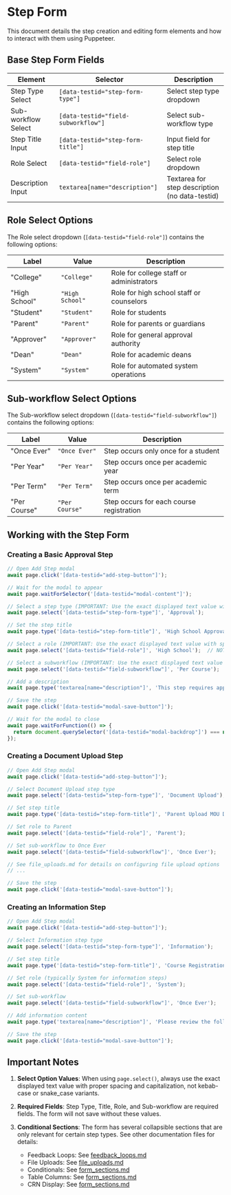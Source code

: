 # Step Form

This document details the step creation and editing form elements and how to interact with them using Puppeteer.

## Base Step Form Fields

| Element | Selector | Description |
|---------|----------|-------------|
| Step Type Select | `[data-testid="step-form-type"]` | Select step type dropdown |
| Sub-workflow Select | `[data-testid="field-subworkflow"]` | Select sub-workflow type |
| Step Title Input | `[data-testid="step-form-title"]` | Input field for step title |
| Role Select | `[data-testid="field-role"]` | Select role dropdown |
| Description Input | `textarea[name="description"]` | Textarea for step description (no data-testid) |

## Role Select Options

The Role select dropdown (`[data-testid="field-role"]`) contains the following options:

| Label | Value | Description |
|-------|-------|-------------|
| "College" | `"College"` | Role for college staff or administrators |
| "High School" | `"High School"` | Role for high school staff or counselors |
| "Student" | `"Student"` | Role for students |
| "Parent" | `"Parent"` | Role for parents or guardians |
| "Approver" | `"Approver"` | Role for general approval authority |
| "Dean" | `"Dean"` | Role for academic deans |
| "System" | `"System"` | Role for automated system operations |

## Sub-workflow Select Options

The Sub-workflow select dropdown (`[data-testid="field-subworkflow"]`) contains the following options:

| Label | Value | Description |
|-------|-------|-------------|
| "Once Ever" | `"Once Ever"` | Step occurs only once for a student |
| "Per Year" | `"Per Year"` | Step occurs once per academic year |
| "Per Term" | `"Per Term"` | Step occurs once per academic term |
| "Per Course" | `"Per Course"` | Step occurs for each course registration |

## Working with the Step Form

### Creating a Basic Approval Step

```javascript
// Open Add Step modal
await page.click('[data-testid="add-step-button"]');

// Wait for the modal to appear
await page.waitForSelector('[data-testid="modal-content"]');

// Select a step type (IMPORTANT: Use the exact displayed text value with spaces and proper capitalization)
await page.select('[data-testid="step-form-type"]', 'Approval');

// Set the step title
await page.type('[data-testid="step-form-title"]', 'High School Approval');

// Select a role (IMPORTANT: Use the exact displayed text value with spaces and proper capitalization)
await page.select('[data-testid="field-role"]', 'High School');  // NOT 'high_school'

// Select a subworkflow (IMPORTANT: Use the exact displayed text value with spaces and proper capitalization)
await page.select('[data-testid="field-subworkflow"]', 'Per Course');  // NOT 'per_course'

// Add a description
await page.type('textarea[name="description"]', 'This step requires approval from a high school counselor.');

// Save the step
await page.click('[data-testid="modal-save-button"]');

// Wait for the modal to close
await page.waitForFunction(() => {
  return document.querySelector('[data-testid="modal-backdrop"]') === null;
});
```

### Creating a Document Upload Step

```javascript
// Open Add Step modal
await page.click('[data-testid="add-step-button"]');

// Select Document Upload step type
await page.select('[data-testid="step-form-type"]', 'Document Upload');

// Set step title
await page.type('[data-testid="step-form-title"]', 'Parent Upload MOU Document');

// Set role to Parent
await page.select('[data-testid="field-role"]', 'Parent');

// Set sub-workflow to Once Ever
await page.select('[data-testid="field-subworkflow"]', 'Once Ever');

// See file_uploads.md for details on configuring file upload options
// ...

// Save the step
await page.click('[data-testid="modal-save-button"]');
```

### Creating an Information Step

```javascript
// Open Add Step modal
await page.click('[data-testid="add-step-button"]');

// Select Information step type
await page.select('[data-testid="step-form-type"]', 'Information');

// Set step title
await page.type('[data-testid="step-form-title"]', 'Course Registration Information');

// Set role (typically System for information steps)
await page.select('[data-testid="field-role"]', 'System');

// Set sub-workflow
await page.select('[data-testid="field-subworkflow"]', 'Once Ever');

// Add information content
await page.type('textarea[name="description"]', 'Please review the following information before proceeding.');

// Save the step
await page.click('[data-testid="modal-save-button"]');
```

## Important Notes

1. **Select Option Values**: When using `page.select()`, always use the exact displayed text value with proper spacing and capitalization, not kebab-case or snake_case variants.

2. **Required Fields**: Step Type, Title, Role, and Sub-workflow are required fields. The form will not save without these values.

3. **Conditional Sections**: The form has several collapsible sections that are only relevant for certain step types. See other documentation files for details:
   - Feedback Loops: See [feedback_loops.md](./feedback_loops.md)
   - File Uploads: See [file_uploads.md](./file_uploads.md)
   - Conditionals: See [form_sections.md](./form_sections.md)
   - Table Columns: See [form_sections.md](./form_sections.md)
   - CRN Display: See [form_sections.md](./form_sections.md)
